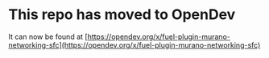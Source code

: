 # This repo has moved to OpenDev

It can now be found at [https://opendev.org/x/fuel-plugin-murano-networking-sfc](https://opendev.org/x/fuel-plugin-murano-networking-sfc)
